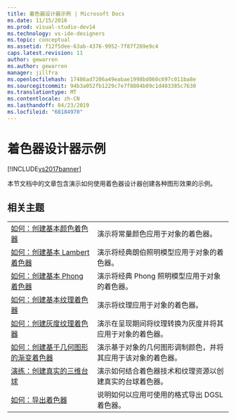 ```yaml
---
title: 着色器设计器示例 | Microsoft Docs
ms.date: 11/15/2016
ms.prod: visual-studio-dev14
ms.technology: vs-ide-designers
ms.topic: conceptual
ms.assetid: f12f5dee-63ab-4376-9952-7f87f269e9c4
caps.latest.revision: 11
author: gewarren
ms.author: gewarren
manager: jillfra
ms.openlocfilehash: 17486ad7206a49eabae1998bd060c697c011ba8e
ms.sourcegitcommit: 94b3a052fb1229c7e7f8804b09c1d403385c7630
ms.translationtype: MT
ms.contentlocale: zh-CN
ms.lasthandoff: 04/23/2019
ms.locfileid: "68184970"
---
```

# <a name="shader-designer-examples"></a>着色器设计器示例
[!INCLUDE[vs2017banner](../includes/vs2017banner.md)]

本节文档中的文章包含演示如何使用着色器设计器创建各种图形效果的示例。  
  
## <a name="related-topics"></a>相关主题  
  
|||  
|-|-|  
|[如何：创建基本颜色着色器](../designers/how-to-create-a-basic-color-shader.md)|演示将常量颜色应用于对象的着色器。|  
|[如何：创建基本 Lambert 着色器](../designers/how-to-create-a-basic-lambert-shader.md)|演示将经典朗伯照明模型应用于对象的着色器。|  
|[如何：创建基本 Phong 着色器](../designers/how-to-create-a-basic-phong-shader.md)|演示将经典 Phong 照明模型应用于对象的着色器。|  
|[如何：创建基本纹理着色器](../designers/how-to-create-a-basic-texture-shader.md)|演示将纹理应用于对象的着色器。|  
|[如何：创建灰度纹理着色器](../designers/how-to-create-a-grayscale-texture-shader.md)|演示在呈现期间将纹理转换为灰度并将其应用于对象的着色器。|  
|[如何：创建基于几何图形的渐变着色器](../designers/how-to-create-a-geometry-based-gradient-shader.md)|演示基于对象的几何图形调制颜色，并将其应用于该对象的着色器。|  
|[演练：创建真实的三维台球](../designers/walkthrough-creating-a-realistic-3-d-billiard-ball.md)|演示如何结合着色器技术和纹理资源以创建真实的台球着色器。|  
|[如何：导出着色器](../designers/how-to-export-a-shader.md)|说明如何以应用可使用的格式导出 DGSL 着色器。|
